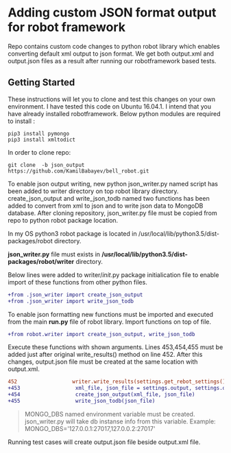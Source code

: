 #  Adding custom JSON format output for robot framework 

Repo contains custom code changes to python robot library
which enables converting default xml output to json format.
We get both output.xml and output.json files as a result 
after running our robotframework based tests.

## Getting Started
These instructions will let you to clone and test this changes on your own environment.
I have tested this code on Ubuntu 16.04.1. I intend that you have already installed robotframework.
Below python modules are required to install :

```
pip3 install pymongo
pip3 install xmltodict
```
In order to clone repo:
```
git clone  -b json_output https://github.com/KamilBabayev/bell_robot.git
```

To enable json output writing, new python  json_writer.py named script has been added to
writer directory on top robot library directory.  create_json_output and write_json_todb named two
functions has been added to convert from xml to json and to write json data to MongoDB database.
After cloning repository, json_writer.py file must be copied from repo to python robot package location.

In my OS python3 robot package is located in /usr/local/lib/python3.5/dist-packages/robot directory.

__json_writer.py__ file must exists in __/usr/local/lib/python3.5/dist-packages/robot/writer__  directory.

Below lines were added to writer/_init_.py package initialication file to enable import of these functions
from other python files.

```diff
+from .json_writer import create_json_output
+from .json_writer import write_json_todb
```

To enable json formatting new functions must be imported and executed from the main __run.py__ file of robot library.
Import functions on top of file.

```diff
+from robot.writer import create_json_output, write_json_todb
```

Execute these functions with shown arguments. Lines 453,454,455 must be added just after original write_results()
method on line 452. After this changes, output.json file must be created at the same location with output.xml.

```diff
452                  writer.write_results(settings.get_rebot_settings())
+453                  xml_file, json_file = settings.output, settings.output_directory + "/output.json"
+454                  create_json_output(xml_file, json_file)
+455                  write_json_todb(json_file)
```

> MONGO_DBS named environment variable must be created. json_writer.py will take db instanse info from this variable.
> Example:   MONGO_DBS='127.0.0.1:27017,127.0.0.2:27017'

Running test cases will create output.json file beside output.xml file.
```

```



